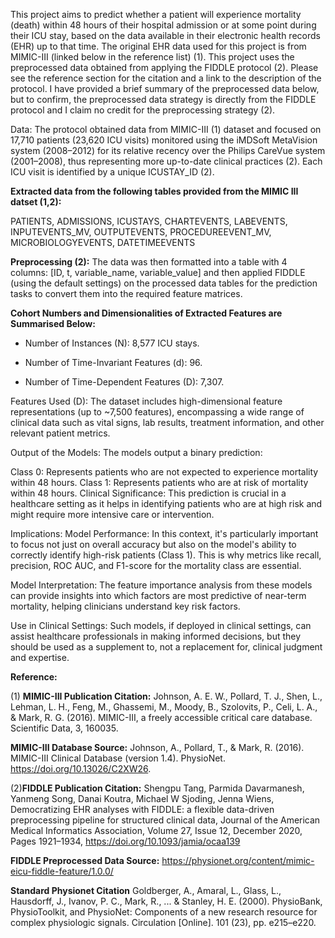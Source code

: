 This project aims to predict whether a patient will experience mortality (death) within 48 hours of their hospital admission or at some point during their ICU stay, based on the data available in their electronic health records (EHR) up to that time. The original EHR data used for this project is from MIMIC-III (linked below in the reference list) (1). This project uses the preprocessed data obtained from applying the FIDDLE protocol (2). Please see the reference section for the citation and a link to the description of the protocol. I have provided a brief summary of the preprocessed data below, but to confirm, the preprocessed data strategy is directly from the FIDDLE protocol and I claim no credit for the preprocessing strategy (2). 

Data: The protocol obtained data from MIMIC-III (1) dataset and focused on 17,710 patients (23,620 ICU visits) monitored 
using the iMDSoft MetaVision system (2008–2012) for its relative recency over the Philips CareVue system (2001–2008), 
thus representing more up-to-date clinical practices (2). Each ICU visit is identified by a unique ICUSTAY_ID (2).


**Extracted data from the following tables provided from the MIMIC III datset (1,2):**

PATIENTS, ADMISSIONS, ICUSTAYS, CHARTEVENTS, LABEVENTS, INPUTEVENTS_MV, OUTPUTEVENTS, PROCEDUREEVENT_MV, MICROBIOLOGYEVENTS, DATETIMEEVENTS


**Preprocessing (2):**
The data was then formatted into a table with 4 columns: [ID, t, variable_name, variable_value] and then applied FIDDLE 
(using the default settings) on the processed data tables for the prediction tasks to convert them into the required 
feature matrices.


**Cohort Numbers and Dimensionalities of Extracted Features are Summarised Below:**

- Number of Instances (N): 8,577 ICU stays.

- Number of Time-Invariant Features (d): 96.

- Number of Time-Dependent Features (D): 7,307.


Features Used (D): The dataset includes high-dimensional feature representations (up to ~7,500 features), encompassing a wide 
range of clinical data such as vital signs, lab results, treatment information, and other relevant patient metrics.

Output of the Models: The models output a binary prediction:

Class 0: Represents patients who are not expected to experience mortality within 48 hours.
Class 1: Represents patients who are at risk of mortality within 48 hours.
Clinical Significance: This prediction is crucial in a healthcare setting as it helps in identifying patients who are at
high risk and might require more intensive care or intervention.

Implications:
Model Performance: In this context, it's particularly important to focus not just on overall accuracy but also on the model's ability to correctly identify high-risk patients (Class 1). This is why metrics like recall, precision, ROC AUC, and F1-score for the mortality class are essential.

Model Interpretation: The feature importance analysis from these models can provide insights into which factors are most predictive of near-term mortality, helping clinicians understand key risk factors.

Use in Clinical Settings: Such models, if deployed in clinical settings, can assist healthcare professionals in making informed decisions, but they should be used as a supplement to, not a replacement for, clinical judgment and expertise.


**Reference:**

(1) **MIMIC-III Publication Citation:**
Johnson, A. E. W., Pollard, T. J., Shen, L., Lehman, L. H., Feng, M., Ghassemi, M., Moody, B., Szolovits, P., Celi, L. A., & Mark, R. G. (2016). MIMIC-III, a freely accessible critical care database. Scientific Data, 3, 160035.

**MIMIC-III Database Source:**
Johnson, A., Pollard, T., & Mark, R. (2016). MIMIC-III Clinical Database (version 1.4). PhysioNet. https://doi.org/10.13026/C2XW26.

(2)**FIDDLE Publication Citation:**
Shengpu Tang, Parmida Davarmanesh, Yanmeng Song, Danai Koutra, Michael W Sjoding, Jenna Wiens, Democratizing EHR analyses with FIDDLE: a flexible data-driven preprocessing pipeline for structured clinical data, Journal of the American Medical Informatics Association, Volume 27, Issue 12, December 2020, Pages 1921–1934, https://doi.org/10.1093/jamia/ocaa139
 
**FIDDLE Preprocessed Data Source:**
https://physionet.org/content/mimic-eicu-fiddle-feature/1.0.0/

**Standard Physionet Citation**
Goldberger, A., Amaral, L., Glass, L., Hausdorff, J., Ivanov, P. C., Mark, R., ... & Stanley, H. E. (2000). PhysioBank, PhysioToolkit, and PhysioNet: Components of a new research resource for complex physiologic signals. Circulation [Online]. 101 (23), pp. e215–e220.


